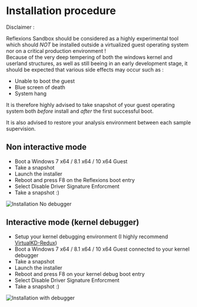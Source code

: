 # Installation procedure  

Disclaimer :

Reflexions Sandbox should be considered as a highly experimental tool which should *NOT* be installed outside a virtualized guest operating system nor on a critical production environment !  
Because of the very deep tempering of both the windows kernel and userland structures, as well as still beeing in an early development stage, it should be expected that various side effects may occur such as :

- Unable to boot the guest
- Blue screen of death
- System hang

It is therefore highly advised to take snapshot of your guest operating system both *before* install and *after* the first successful boot.

It is also advised to restore your analysis environment between each sample supervision.

## Non interactive mode  

- Boot a Windows 7 x64 / 8.1 x64 / 10 x64 Guest
- Take a snapshot
- Launch the installer
- Reboot and press F8 on the Reflexions boot entry
- Select Disable Driver Signature Enforcment
- Take a snapshot :)

![Installation No debugger](Screenshots/install_no_debugger.gif)

## Interactive mode (kernel debugger)  

- Setup your kernel debugging environment (I highly recommend [VirtualKD-Redux](https://github.com/4d61726b/VirtualKD-Redux/blob/master/VirtualKD-Redux/Docs/Tutorial.md))
- Boot a Windows 7 x64 / 8.1 x64 / 10 x64 Guest connected to your kernel debugger
- Take a snapshot
- Launch the installer
- Reboot and press F8 on your kernel debug boot entry
- Select Disable Driver Signature Enforcment
- Take a snapshot :)

![Installation with debugger](Screenshots/install_dbg.gif)
